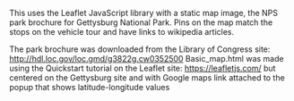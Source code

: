This uses the Leaflet JavaScript library with a static map image, the NPS park brochure for Gettysburg National Park. Pins on the map match the stops on the vehicle tour and have links to wikipedia articles. 

The park brochure was downloaded from the Library of Congress site: http://hdl.loc.gov/loc.gmd/g3822g.cw0352500
Basic_map.html was made using the Quickstart tutorial on the Leaflet site: https://leafletjs.com/ but centered on the Gettysburg site and with Google maps link attached to the popup that shows latitude-longitude values
